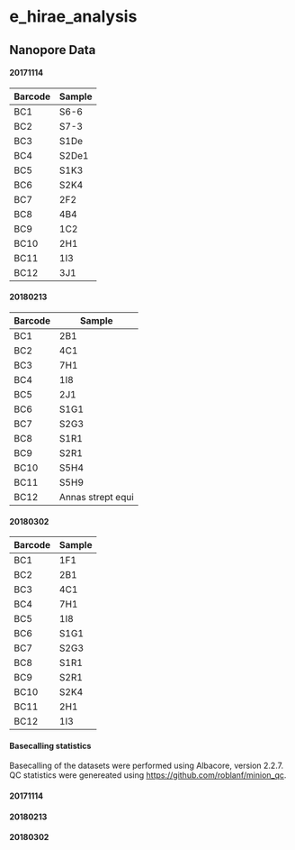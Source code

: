 # e_hirae_analysis

## Nanopore Data

#### 20171114
| Barcode | Sample |
|---------|--------|
| BC1     | S6-6   |
| BC2     | S7-3   |
| BC3     | S1De   |
| BC4     | S2De1  |
| BC5     | S1K3   |
| BC6     | S2K4   |
| BC7     | 2F2    |
| BC8     | 4B4    |
| BC9     | 1C2    |
| BC10    | 2H1    |
| BC11    | 1I3    |
| BC12    | 3J1    |

#### 20180213
| Barcode | Sample            |
|---------|-------------------|
| BC1     | 2B1               |
| BC2     | 4C1               |
| BC3     | 7H1               |
| BC4     | 1I8               |
| BC5     | 2J1               | 
| BC6     | S1G1              |
| BC7     | S2G3              |
| BC8     | S1R1              |
| BC9     | S2R1              |
| BC10    | S5H4              |
| BC11    | S5H9              |
| BC12    | Annas strept equi |

#### 20180302
| Barcode | Sample |
|---------|--------|
| BC1     | 1F1    |
| BC2     | 2B1    |
| BC3     | 4C1    |
| BC4     | 7H1    |
| BC5     | 1I8    |
| BC6     | S1G1   |
| BC7     | S2G3   |
| BC8     | S1R1   |
| BC9     | S2R1   |
| BC10    | S2K4   |
| BC11    | 2H1    |
| BC12    | 1I3    |

#### Basecalling statistics
Basecalling of the datasets were performed using Albacore, version 2.2.7. QC statistics were genereated using https://github.com/roblanf/minion_qc.

#### 20171114

#### 20180213

#### 20180302
